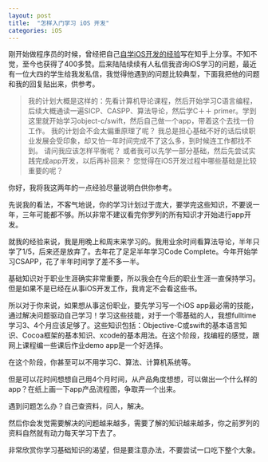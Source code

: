 ```yaml
---
layout: post
title:  "怎样入门学习 iOS 开发"
categories: iOS
---
```

刚开始做程序员的时候，曾经把自己[自学iOS开发的经验](http://www.zhihu.com/question/20264108/answer/18701892)写在知乎上分享。不知不觉，至今也获得了400多赞。后来陆陆续续有人私信我咨询iOS学习的问题，最近有一位大四的学生给我发私信，我觉得他遇到的问题比较典型，下面我把他的问题和我的回复贴出来，供参考。

> 我的计划大概是这样的：先看计算机导论课程，然后开始学习C语言编程，后续大概通读一遍SICP、CASPP、算法导论，然后学C＋＋ primer。学到这里就开始学习object-c/swift，然后自己做一个app，带着这个去找一份工作。 我的计划会不会太偏重原理了呢？ 我总是担心基础不好的话后续职业发展会受印象，却又怕一年时间完成不了这么多，到时候连工作都找不到。 请问我应该怎样平衡呢？ 或者我可以先学一部分基础，然后先尝试实践完成app开发，以后再补回来？ 您觉得在iOS开发过程中哪些基础是比较重要的呢？


你好，我将我这两年的一点经验尽量说明白供你参考。

先说我的看法，不客气地说，你的学习计划过于庞大，要学完这些知识，不要说一年，三年可能都不够。所以非常不建议看完你罗列的所有知识才开始进行app开发。

就我的经验来说，我是用晚上和周末来学习的。我用业余时间看算法导论，半年只学了1/5，后来还是放弃了。去年花了足足半年学习Code Complete。今年开始学习CSAPP，花了半年时间学了差不多一半。

基础知识对于职业生涯确实非常重要，所以我会在今后的职业生涯一直保持学习。但是如果不是已经在从事iOS开发工作，我肯定不会看这些书。

所以对于你来说，如果想从事这份职业，要先学习写一个iOS app最必需的技能，通过解决问题驱动自己学习！学习这些技能，对于一个零基础的人，我想fulltime学习3、4个月应该足够了。这些知识包括：Objective-C或swift的基本语言知识、Cocoa框架的基本知识、xcode的基本用法。在这个阶段，找编程的感觉，跟网上课程编一些课后作业demo app是一个好选择。

在这个阶段，你甚至可以不用学习C、算法、计算机系统等。

但是可以花时间想想自己用4个月时间，从产品角度想想，可以做出一个什么样的app？在纸上画一下app产品流程图，争取弄一个出来。

遇到问题怎么办？自己查资料，问人，解决。

然后你会发觉需要解决的问题越来越多，需要了解的知识越来越多，你之前罗列的资料自然就有动力每天学习下去了。

非常欣赏你学习基础知识的渴望，但是要注意办法，不要尝试一口吃下整个大象。
